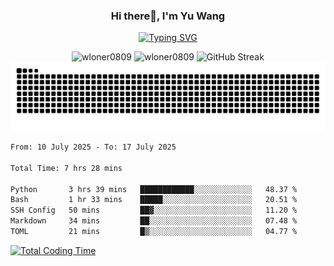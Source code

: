 <h3 align="center">Hi there👋, I'm Yu Wang</h1>

<p align="center"><a href="https://git.io/typing-svg"><img src="https://readme-typing-svg.demolab.com?font=Alex+Brush&size=18&pause=1000&color=716A50&background=6F66FF00&center=true&vCenter=true&width=435&lines=To+love+oneself+is+the+beginning+of+a+lifelong+romance.+%E2%80%94+Oscar+Wilde" alt="Typing SVG" /></a></p>


<p align="center">
 <img src="https://github-readme-stats.vercel.app/api/top-langs?username=wloner0809&show_icons=true&locale=en&layout=compact" alt="wloner0809" height=120 />
 <img src="https://github-readme-stats.vercel.app/api?username=wloner0809&show_icons=true&locale=en" alt="wloner0809" height=120 />
 <img src="https://github-readme-streak-stats.herokuapp.com?user=wloner0809&theme=microsoft" alt="GitHub Streak" height=120 />
 <img src="https://github.com/Wloner0809/Wloner0809/blob/output/github-contribution-grid-snake.svg">
</p>
 
<!--START_SECTION:waka-->

```txt
From: 10 July 2025 - To: 17 July 2025

Total Time: 7 hrs 28 mins

Python       3 hrs 39 mins   ████████████░░░░░░░░░░░░░   48.37 %
Bash         1 hr 33 mins    █████░░░░░░░░░░░░░░░░░░░░   20.51 %
SSH Config   50 mins         ██▓░░░░░░░░░░░░░░░░░░░░░░   11.20 %
Markdown     34 mins         ██░░░░░░░░░░░░░░░░░░░░░░░   07.48 %
TOML         21 mins         █▒░░░░░░░░░░░░░░░░░░░░░░░   04.77 %
```

<!--END_SECTION:waka-->

[![Total Coding Time](https://wakatime.com/badge/user/3b010e91-e8bb-445f-9eac-c8ab5bc30cb6.svg)](https://wakatime.com/@3b010e91-e8bb-445f-9eac-c8ab5bc30cb6)
